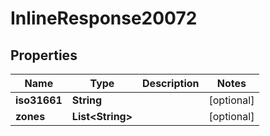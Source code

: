 
# InlineResponse20072

## Properties
Name | Type | Description | Notes
------------ | ------------- | ------------- | -------------
**iso31661** | **String** |  |  [optional]
**zones** | **List&lt;String&gt;** |  |  [optional]



